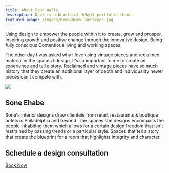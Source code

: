 ```yaml
---
title: About Four Walls
description: Duet is a beautiful Jekyll portfolio theme.
featured_image: /images/demo/demo-landscape.jpg
---
```


Using design to empower the people within it to create, grow and prosper. Inspiring growth and positive change through the innovative design. Being fully conscious
Contentious living and working spaces.

The other day I was asked why I love using vintage pieces and reclaimed material in the spaces I design. It’s so important to me to create an experience and tell a story. Reclaimed and vintage pieces have so much history that they create an additional layer of depth and Individuality newer pieces can’t compete with.

![](/images/sone/sone-ehabe_11.jpg)

## Sone Ehabe

Soné's interior designs draw clientele from retail, restaurants & boutique hotels in Philadelphia and beyond. The spaces she designs encompass the people inhabiting them which allows for a certain design freedom that isn’t restrained by passing trends or a particular style. Spaces that tell a story that create the blueprint for a room that highlights integrity and character.

## Schedule a design consultation

<a href="/" class="button button--large">Book Now</a>